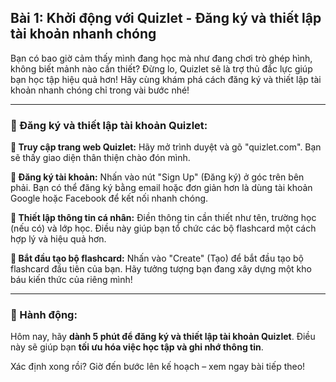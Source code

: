 ## Bài 1: Khởi động với Quizlet - Đăng ký và thiết lập tài khoản nhanh chóng

Bạn có bao giờ cảm thấy mình đang học mà như đang chơi trò ghép hình, không biết mảnh nào cần thiết? Đừng lo, Quizlet sẽ là trợ thủ đắc lực giúp bạn học tập hiệu quả hơn! Hãy cùng khám phá cách đăng ký và thiết lập tài khoản nhanh chóng chỉ trong vài bước nhé!

---

### 📌 Đăng ký và thiết lập tài khoản Quizlet:

**🔹 Truy cập trang web Quizlet:**
Hãy mở trình duyệt và gõ "quizlet.com". Bạn sẽ thấy giao diện thân thiện chào đón mình.

**🔹 Đăng ký tài khoản:**
Nhấn vào nút "Sign Up" (Đăng ký) ở góc trên bên phải. Bạn có thể đăng ký bằng email hoặc đơn giản hơn là dùng tài khoản Google hoặc Facebook để kết nối nhanh chóng.

**🔹 Thiết lập thông tin cá nhân:**
Điền thông tin cần thiết như tên, trường học (nếu có) và lớp học. Điều này giúp bạn tổ chức các bộ flashcard một cách hợp lý và hiệu quả hơn.

**🔹 Bắt đầu tạo bộ flashcard:**
Nhấn vào "Create" (Tạo) để bắt đầu tạo bộ flashcard đầu tiên của bạn. Hãy tưởng tượng bạn đang xây dựng một kho báu kiến thức của riêng mình!

---

### 🚀 Hành động:

Hôm nay, hãy **dành 5 phút để đăng ký và thiết lập tài khoản Quizlet**. Điều này sẽ giúp bạn **tối ưu hóa việc học tập và ghi nhớ thông tin**.

Xác định xong rồi? Giờ đến bước lên kế hoạch – xem ngay bài tiếp theo!